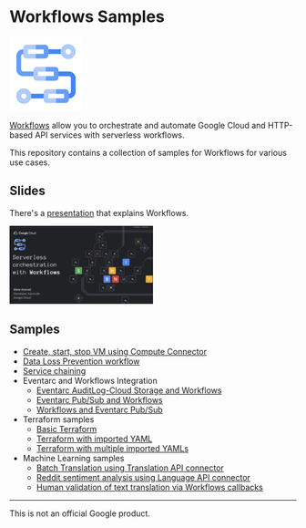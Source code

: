 # Workflows Samples

![Workflows Logo](Workflows-128-color.png)

[Workflows](https://cloud.google.com/workflows) allow you to orchestrate and
automate Google Cloud and HTTP-based API services with serverless workflows.

This repository contains a collection of samples for Workflows for various use
cases.

## Slides

There's a
[presentation](https://speakerdeck.com/meteatamel/serverless-orchestration-with-workflows)
that explains Workflows.

<a href="https://speakerdeck.com/meteatamel/serverless-orchestration-with-workflows">
    <img alt="Workflows presentation" src="serverless-orchestration-with-workflows.png" width="50%" height="50%">
</a>

## Samples

* [Create, start, stop VM using Compute Connector](connector-compute)
* [Data Loss Prevention workflow](gcs-dlp)
* [Service chaining](service-chaining)
* Eventarc and Workflows Integration
  * [Eventarc AuditLog-Cloud Storage and Workflows](https://github.com/GoogleCloudPlatform/eventarc-samples/blob/main/eventarc-workflows-integration/eventarc-auditlog-storage)
  * [Eventarc Pub/Sub and Workflows](https://github.com/GoogleCloudPlatform/eventarc-samples/blob/main/eventarc-workflows-integration/eventarc-pubsub)
  * [Workflows and Eventarc Pub/Sub](workflows-eventarc-integration/workflows-pubsub)
* Terraform samples
  * [Basic Terraform](terraform/basic)
  * [Terraform with imported YAML](terraform/import-yaml)
  * [Terraform with multiple imported YAMLs](terraform/import-multiple-yamls)
* Machine Learning samples
  * [Batch Translation using Translation API connector](batch-translation)
  * [Reddit sentiment analysis using Language API connector](reddit-sentiment)
  * [Human validation of text translation via Workflows callbacks](callback-translation)

-------

This is not an official Google product.
